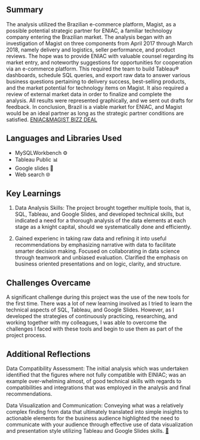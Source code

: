 ## Summary
The analysis utilized the Brazilian e-commerce platform, Magist, as a possible potential strategic partner for ENIAC, a familiar technology company entering the Brazilian market. The analysis began with an investigation of Magist on three components from April 2017 through March 2018, namely delivery and logistics, seller performance, and product reviews. The hope was to provide ENIAC with valuable counsel regarding its market entry, and noteworthy suggestions for opportunities for cooperation via an e-commerce platform. This required the team to build Tableau® dashboards, schedule SQL queries, and export raw data to answer various business questions pertaining to delivery success, best-selling products, and the market potential for technology items on Magist. It also required a review of external market data in order to finalize and complete the analysis. All results were represented graphically, and we sent out drafts for feedback. In conclusion, Brazil is a viable market for ENIAC, and Magist would be an ideal partner as long as the strategic partner conditions are satisfied. [ ENIAC&MAGIST BIZZ DEAL](https://docs.google.com/presentation/d/1mLbbSWgU-m7-Z849sk2N2gJb7YYEpeKxf3q3mvHLXAs/edit?slide=id.p#slide=id.p " ENIAC&MAGIST BIZZ DEAL")
## Languages and Libraries Used
- MySQLWorkbench ⚙️
- Tableau Public 📊
- Google slides 📒
- Web search 🌐
## Key Learnings
1. Data Analysis Skills: The project brought together multiple tools, that is, SQL, Tableau, and Google Slides, and developed technical skills, but indicated a need for a thorough analysis of the data elements at each stage as a knight capital, should we systematically done and efficiently.

1. Gained experienc in taking raw data and refining it into useful recommendations by emphasizing narrative with data to facilitate smarter decision making. Focused on collaborating in data science through teamwork and unbiased evaluation. Clarified the emphasis on business oriented presentations and on logic, clarity, and structure.
## Challenges Overcame
A significant challenge during this project was the use of the new tools for the first time. There was a lot of new learning involved as I tried to learn the technical aspects of SQL, Tableau, and Google Slides. However, as I developed the strategies of continuously practicing, researching, and working together with my colleagues, I was able to overcome the challenges I faced with these tools and begin to use them as part of the project process.
## Additional Reflections
Data Compatibility Assessment: The initial analysis which was undertaken identified that the figures where not fully compatible with EINIAC; was an example over-whelming almost, of good technical skills with regards to compatibilities and integrations that was employed in the analysis and final recommendations.

Data Visualization and Communication: Conveying what was a relatively complex finding from data that ultimately translated into simple insights to actionable elements for the business audience highlighted the need to communicate with your audience through effective use of data visualization and presentation style utilizing Tableau and Google Slides skills.
[🧳](https://iseniorman.github.io/ "My 🧳")
